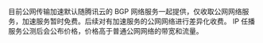 目前公网传输加速默认随腾讯云的 BGP 网络服务一起提供，仅收取公网网络服务，加速服务暂时免费。后续对有加速服务的公网网络进行差异化收费。
IP 任播服务公测后会公布价格，价格高于普通公网网络的带宽和流量。
